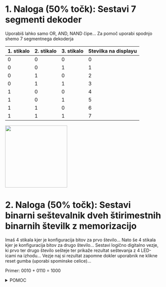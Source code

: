 
# 1. Naloga (50% točk): Sestavi 7 segmenti dekoder

Uporabiš lahko samo OR, AND, NAND čipe...
Za pomoč uporabi spodnjo shemo 7 segmentnega dekoderja

| 1. stikalo | 2. stikalo | 3. stikalo | Stevilka na displayu |
|------------|------------|------------|----------------------|
| 0          | 0          | 0          | 0                    |
| 0          | 0          | 1          | 1                    |
| 0          | 1          | 0          | 2                    |
| 0          | 1          | 1          | 3                    |
| 1          | 0          | 0          | 4                    |
| 1          | 0          | 1          | 5                    |
| 1          | 1          | 0          | 6                    |
| 1          | 1          | 1          | 7                    |

<img height="200" src="https://europe1.discourse-cdn.com/arduino/optimized/4X/e/1/0/e10d2919d6b80e7b6c9cbe58bfc38780a35c59a7_2_500x279.png">

# 2. Naloga (50% točk): Sestavi binarni seštevalnik dveh štirimestnih binarnih številk z memorizacijo

Imaš 4 stikala kjer je konfiguracija bitov za prvo število...
Nato še 4 stikala kjer je konfiguracija bitov za drugo število...
Sestavi logično digitalno vezje, ki prvo ter drugo število sešteje ter prikaže rezultat seštevanja z 4 LED-icami na izhodu...
Vezje naj si rezultat zapomne dokler uporabnik ne klikne reset gumba (uporabi spominske celice)...

Primer: 0010 + 0110 = 1000

<details>
<summary>POMOC</summary>

<img height="300" src="https://i.pinimg.com/474x/72/8a/7e/728a7e1c9d6fb6d7486962e0b6d356a5.jpg">

</details>
